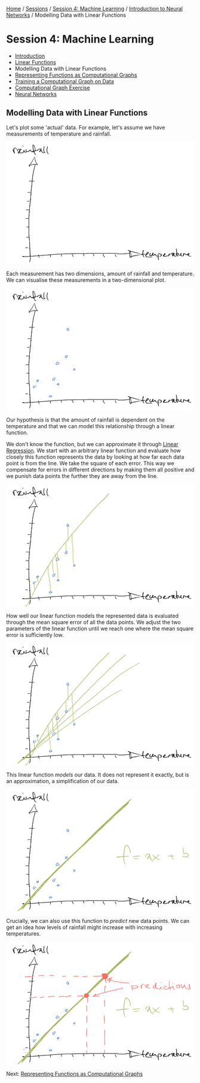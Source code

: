 [Home](../../../README.md) / [Sessions](../../README.md) / [Session 4: Machine Learning](../README.md) / [Introduction to Neural Networks](notes_introduction_to_neural_networks.md) / Modelling Data with Linear Functions

# Session 4: Machine Learning

* [Introduction](notes_0_introduction_to_neural_networks.md)
* [Linear Functions](notes_1_linear_functions.md)
* Modelling Data with Linear Functions
* [Representing Functions as Computational Graphs](notes_3_functions_as_computational_graphs.md)
* [Training a Computational Graph on Data](notes_4_training_a_computational_graph.md)
* [Computational Graph Exercise](exercise_1_computational_graph.md)
* [Neural Networks](notes_5_neural_networks.md)


## Modelling Data with Linear Functions

Let's plot some 'actual' data. For example, let's assume we have measurements of temperature and rainfall.

![](sketches/02-00.png)

Each measurement has two dimensions, amount of rainfall and temperature. We can visualise these measurements in a two-dimensional plot.

![](sketches/02-01.png)

Our hypothesis is that the amount of rainfall is dependent on the temperature and that we can model this relationship through a linear function.

We don't know the function, but we can approximate it through [Linear Regression](https://en.wikipedia.org/wiki/Linear_regression). We start with an arbitrary linear function and evaluate how closely this function represents the data by looking at how far each data point is from the line. We take the square of each error. This way we compensate for errors in different directions by making them all positive and we punish data points the further they are away from the line. 

![](sketches/02-03.png)

How well our linear function models the represented data is evaluated through the mean square error of all the data points. We adjust the two parameters of the linear function until we reach one where the mean square error is sufficiently low.

![](sketches/02-04.png)

This linear function _models_ our data. It does not represent it exactly, but is an approximation, a simplification of our data.

![](sketches/02-06.png)

Crucially, we can also use this function to _predict_ new data points. We can get an idea how levels of rainfall might increase with increasing temperatures.

![](sketches/02-07.png)

Next: [Representing Functions as Computational Graphs](notes_3_functions_as_computational_graphs.md)